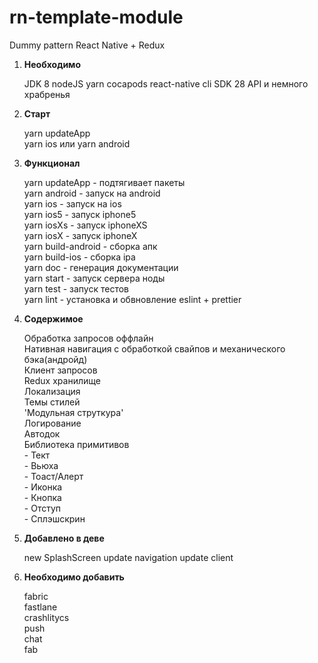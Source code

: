 # rn-template-module
Dummy pattern React Native + Redux 


1. **Необходимо**  

    JDK 8
    nodeJS
    yarn
    cocapods
    react-native cli
    SDK 28 API
    и немного храбренья

2. **Старт**   
    
    yarn updateApp  
    yarn ios или yarn android  
    

3. **Функционал**  
    
    yarn updateApp - подтягивает пакеты  
    yarn android - запуск на android  
    yarn ios - запуск на ios  
    yarn ios5 - запуск iphone5  
    yarn iosXs - запуск iphoneXS  
    yarn iosX - запуск iphoneX  
    yarn build-android  - сборка апк  
    yarn build-ios - сборка ipa  
    yarn doc - генерация документации  
    yarn start - запуск сервера ноды  
    yarn test - запуск тестов  
    yarn lint - установка и обвновление eslint + prettier  
    

4. **Содержимое**  

    Обработка запросов оффлайн  
    Нативная навигация с обработкой свайпов и механического бэка(андройд)  
    Клиент запросов  
    Redux хранилище  
    Локализация  
    Темы стилей  
    'Модульная струткура'  
    Логирование  
    Автодок  
    Библиотека примитивов   
        - Тект  
        - Вьюха  
        - Тоаст/Алерт  
        - Иконка  
        - Кнопка  
        - Отступ  
        - Сплэшскрин  

5. **Добавлено в деве**

    new SplashScreen
    update navigation
    update client
    
6. **Необходимо добавить**   

    fabric  
    fastlane  
    crashlitycs  
    push   
    chat  
    fab  

